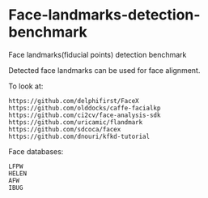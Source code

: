 # Face-landmarks-detection-benchmark
Face landmarks(fiducial points) detection benchmark

Detected face landmarks can be used for face alignment.

To look at:
~~~
https://github.com/delphifirst/FaceX
https://github.com/olddocks/caffe-facialkp
https://github.com/ci2cv/face-analysis-sdk
https://github.com/uricamic/flandmark
https://github.com/sdcoca/facex
https://github.com/dnouri/kfkd-tutorial
~~~

Face databases:
~~~
LFPW
HELEN
AFW
IBUG
~~~
